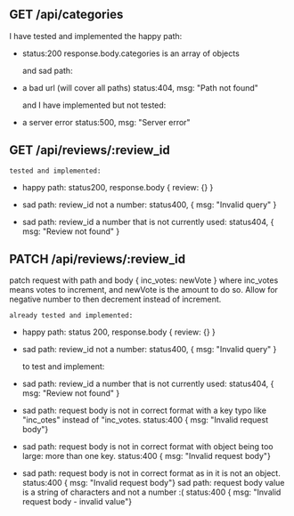 ## GET /api/categories

  I have tested and implemented the happy path:
- status:200 response.body.categories is an array of objects
  
  and sad path:
- a bad url (will cover all paths)
  status:404, msg: "Path not found"

  and I have implemented but not tested:
- a server error
  status:500, msg: "Server error"

## GET /api/reviews/:review_id

    tested and implemented:

  - happy path: status200, response.body { review: {} }

  - sad path: review_id not a number: status400, { msg: "Invalid query" }
  - sad path: review_id a number that is not currently used: status404, { msg: "Review not found" }

## PATCH /api/reviews/:review_id

  patch request with path and body { inc_votes: newVote } where inc_votes means votes to increment, and newVote is the amount to do so. Allow for negative number to then decrement instead of increment.

    already tested and implemented:
  
  - happy path: status 200, response.body { review: {} }

  - sad path: review_id not a number: status400, { msg: "Invalid query" }

    to test and implement:

  - sad path: review_id a number that is not currently used: status404, { msg: "Review not found" }
  - sad path: request body is not in correct format with a key typo like "inc_otes" instead of "inc_votes. status:400 { msg: "Invalid request body"}
  - sad path: request body is not in correct format with object being too large: more than one key. status:400 { msg: "Invalid request body"}
  - sad path: request body is not in correct format as in it is not an object. status:400 { msg: "Invalid request body"}
  sad path: request body value is a string of characters and not a number :( status:400 { msg: "Invalid request body - invalid value"}
  
